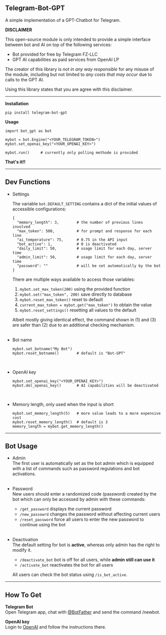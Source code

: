 ## Telegram-Bot-GPT

A simple implementation of a GPT-Chatbot for Telegram.

**DISCLAIMER**

This open-source module is only intended to provide a simple interface between bot and AI on top of the following services:
- Bot provided for free by Telegram FZ-LLC
- GPT AI capabilities as paid services from OpenAI LP

The creator of this library is _not in any way responsible_ for any misuse of the module, including but not limited to _any costs that may occur_ due to calls to the GPT AI.

Using this library states that you are agree with this disclaimer.

---

**Installation**
```
pip install telegram-bot-gpt
```

**Usage**
```
import bot_gpt as bot

mybot = bot.Engine("<YOUR_TELEGRAM_TOKEN>")
mybot.set_openai_key("<YOUR_OPENAI_KEY>")

mybot.run()     # currently only polling methode is provided
```

**That's it!!**

---

## Dev Functions

- Settings

  The variable `bot.DEFAULT_SETTING` contains a dict of the initial values of accessible configurations:

  ```
  {
    "memory_length": 3,        # the number of previous lines involved
    "max_token": 500,          # for prompt and response for each line
    "ai_temperature": 75,      # 0.75 in the API input
    "bot_active": 1,           # 0 is deactivated
    "daily_limit": 50,         # usage limit for each day, server time
    "admin_limit": 50,         # usage limit for each day, server time
    "password": ""             # will be set automatically by the bot
  }
  ```
  
  There are multiple ways available to access those variables:

  1. `mybot.set_max_token(200)` using the provided function 
  2. `mybot.set("max_token", 200)` save directly to database
  3. `mybot.reset_max_token()` reset to default
  4. `current_max_token = mybot.get("max_token")` to obtain the value
  5. `mybot.reset_settings()` resetting all values to the default

  Albeit mostly giving identical effect, the command shown in (1) and (3) are safer than (2) due to an additional checking mechanism.
  <br><br>


- Bot name
  ```
  mybot.set_botname("My Bot")
  mybot.reset_botname()        # default is "Bot-GPT"
  ```
  <br>

- OpenAI key
  ```
  mybot.set_openai_key("<YOUR_OPENAI_KEY>")
  mybot.del_openai_key()       # AI capabilities will be deactivated
  ```
  <br>

- Memory length, only used when the input is short
  ```
  mybot.set_memory_length(5)   # more value leads to a more expensive cost
  mybot.reset_memory_length()  # default is 3
  memory_length = mybot.get_memory_length()
  ```

---

## Bot Usage

- Admin<br>
  The first user is automatically set as the bot admin which is equipped with a list of commands such as password regulations and bot activations.
  <br><br>

- Password<br>
  New users should enter a randomized code (password) created by the bot which can only be accessed by admin with these commands:

  - `/get_password` displays the current password
  - `/new_passowrd` changes the password without affecting current users
  - `/reset_password` force all users to enter the new password to continue using the bot
  <br><br>

- Deactivation<br>
  The default setting for bot is **active**, whereas only admin has the right to modify it.
  - `/deactivate_bot` bot is off for all users, while **admin still can use it**
  - `/activate_bot` reactivates the bot for all users

  All users can check the bot status using `/is_bot_active`.


---

## How To Get

**Telegram Bot**<br>
Open Telegram app, chat with [@BotFather](https://t.me/BotFather) and send the command /newbot.

**OpenAI key**<br>
Login to [OpenAI](https://platform.openai.com/account/api-keys) and follow the instructions there.
